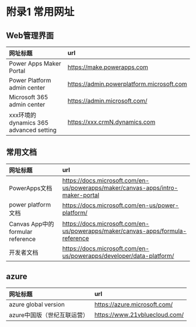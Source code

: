 # 附录1 常用网址

## Web管理界面
|网址标题|url|
|:---|:---|
Power Apps Maker Portal | https://make.powerapps.com 
Power Platform admin center | https://admin.powerplatform.microsoft.com
Microsoft 365 admin center | https://admin.microsoft.com/ 
xxx环境的 dynamics 365 advanced setting |https://xxx.crmN.dynamics.com


## 常用文档
|网址标题|url|
|:---|:---|
PowerApps文档 | https://docs.microsoft.com/en-us/powerapps/maker/canvas-apps/intro-maker-portal
power platform文档|https://docs.microsoft.com/en-us/power-platform/
Canvas App中的formular reference | https://docs.microsoft.com/en-us/powerapps/maker/canvas-apps/formula-reference
开发者文档 | https://docs.microsoft.com/en-us/powerapps/developer/data-platform/


## azure
|网址标题|url|
|:---|:---|
azure global version|https://azure.microsoft.com/
azure中国版（世纪互联运营）|https://www.21vbluecloud.com/
